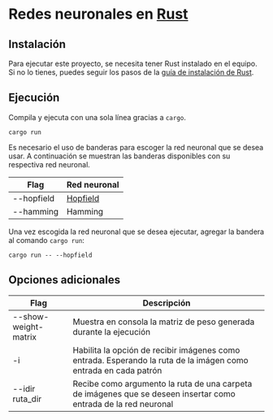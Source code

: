 # Redes neuronales en [Rust](https://www.rust-lang.org/)

## Instalación

Para ejecutar este proyecto, se necesita tener Rust instalado en el equipo. Si no lo tienes, puedes seguir los pasos de la [guía de instalación de Rust](https://www.rust-lang.org/tools/install).

## Ejecución

Compila y ejecuta con una sola línea gracias a ```cargo```. 

```shell
cargo run
```

Es necesario el uso de banderas para escoger la red neuronal que se desea usar. A continuación se muestran las banderas disponibles con su respectiva red neuronal.

| **Flag**   | **Red neuronal**                                           |
|------------|------------------------------------------------------------|
| --hopfield | [Hopfield](https://en.wikipedia.org/wiki/Hopfield_network) |
| --hamming  | Hamming                                                    |

Una vez escogida la red neuronal que se desea ejecutar, agregar la bandera al comando ```cargo run```:

```shell
cargo run -- --hopfield
```

## Opciones adicionales

| **Flag**             | **Descripción**                                                                                                 |
|----------------------|-----------------------------------------------------------------------------------------------------------------|
| --show-weight-matrix | Muestra en consola la matriz de peso generada durante la ejecución                                              |
| -i                   | Habilita la opción de recibir imágenes como entrada. Esperando la ruta de la imágen como entrada en cada patrón |
| --idir ruta_dir      | Recibe como argumento la ruta de una carpeta de imágenes que se deseen insertar como entrada de la red neuronal |




